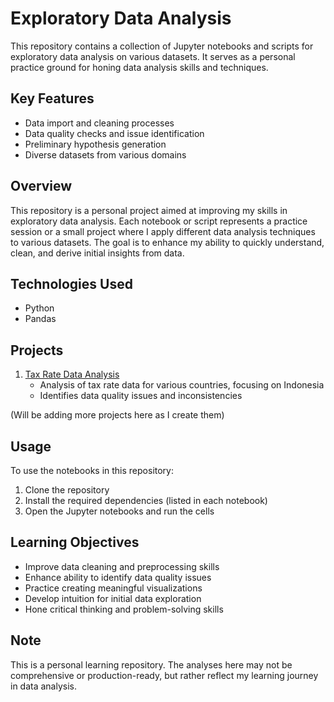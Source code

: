 # Exploratory Data Analysis

This repository contains a collection of Jupyter notebooks and scripts for exploratory data analysis on various datasets. It serves as a personal practice ground for honing data analysis skills and techniques.

## Key Features

- Data import and cleaning processes
- Data quality checks and issue identification
- Preliminary hypothesis generation
- Diverse datasets from various domains

## Overview

This repository is a personal project aimed at improving my skills in exploratory data analysis. Each notebook or script represents a practice session or a small project where I apply different data analysis techniques to various datasets. The goal is to enhance my ability to quickly understand, clean, and derive initial insights from data.

## Technologies Used

- Python
- Pandas

## Projects

1. [Tax Rate Data Analysis](./Tax_Rate_Data_Analysis/)
   - Analysis of tax rate data for various countries, focusing on Indonesia
   - Identifies data quality issues and inconsistencies

(Will be adding more projects here as I create them)

## Usage

To use the notebooks in this repository:

1. Clone the repository
2. Install the required dependencies (listed in each notebook)
3. Open the Jupyter notebooks and run the cells

## Learning Objectives

- Improve data cleaning and preprocessing skills
- Enhance ability to identify data quality issues
- Practice creating meaningful visualizations
- Develop intuition for initial data exploration
- Hone critical thinking and problem-solving skills

## Note

This is a personal learning repository. The analyses here may not be comprehensive or production-ready, but rather reflect my learning journey in data analysis.
